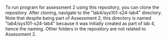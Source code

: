 To run program for assessment 2 using this repository, you can clone the repository. After cloning, navigate to the "lab4/sys101-s24-lab4" directory. Note that despite being part of Assessment 2, this directory is named "lab4/sys101-s24-lab4" because it was initially created as part of lab 4, hence the naming. Other folders in the repository are not related to Assessment 2.
